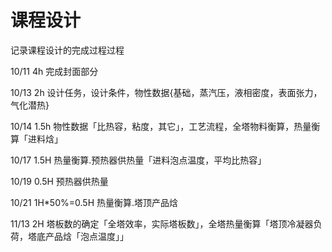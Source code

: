 # 课程设计
记录课程设计的完成过程过程



10/11 4h 完成封面部分

10/13 2h 设计任务，设计条件，物性数据{基础，蒸汽压，液相密度，表面张力，气化潜热}

10/14 1.5h 物性数据「比热容，粘度，其它」，工艺流程，全塔物料衡算，热量衡算「进料焓」

10/17 1.5H 热量衡算.预热器供热量「进料泡点温度，平均比热容」

10/19 0.5H 预热器供热量

10/21 1H*50%=0.5H 热量衡算.塔顶产品焓

11/13 2H 塔板数的确定「全塔效率，实际塔板数」，全塔热量衡算「塔顶冷凝器负荷，塔底产品焓「泡点温度」」